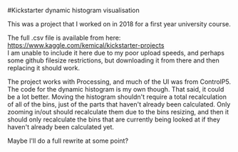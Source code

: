#Kickstarter dynamic histogram visualisation

This was a project that I worked on in 2018 for a first year university course.

The full .csv file is available from here: https://www.kaggle.com/kemical/kickstarter-projects \
I am unable to include it here due to my poor upload speeds, and perhaps some github filesize restrictions, but downloading it from there
and then replacing it should work.

The project works with Processing, and much of the UI was from ControlP5. The code for the dynamic histogram is my own though.
That said, it could be a lot better. Moving the histogram shouldn't require a total recalculation of all of the bins, just of the parts that haven't already been calculated.
Only zooming in/out should recalculate them due to the bins resizing, and then it should only recalculate the bins that are 
currently being looked at if they haven't already been calculated yet.

Maybe I'll do a full rewrite at some point?
